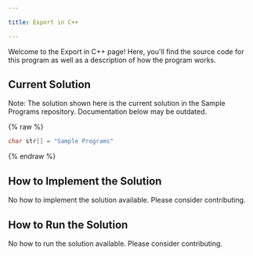 ```yaml
---

title: Export in C++

---
```


Welcome to the Export in C++ page! Here, you'll find the source code for this program as well as a description of how the program works.

## Current Solution

Note: The solution shown here is the current solution in the Sample Programs repository. Documentation below may be outdated.

{% raw %}

```C++
char str[] = "Sample Programs"

```

{% endraw %}

## How to Implement the Solution

No how to implement the solution available. Please consider contributing.

## How to Run the Solution

No how to run the solution available. Please consider contributing.